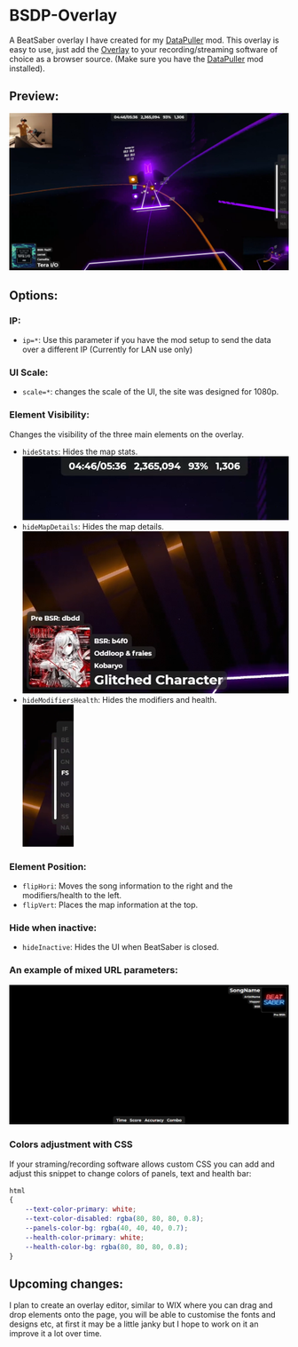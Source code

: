 # BSDP-Overlay
A BeatSaber overlay I have created for my [DataPuller](https://github.com/kOFReadie/DataPuller/releases) mod.
This overlay is easy to use, just add the [Overlay](http://u-readie.global-gaming.co/bsdp-overlay/) to your recording/streaming software of choice as a browser source. (Make sure you have the [DataPuller](https://github.com/kOFReadie/DataPuller/releases) mod installed).

## Preview:
<img src="./previews/overlay.png" width="720">

## Options:
### IP:
- `ip=*`: Use this parameter if you have the mod setup to send the data over a different IP (Currently for LAN use only)

### UI Scale:
- `scale=*`: changes the scale of the UI, the site was designed for 1080p.

### Element Visibility:
Changes the visibility of the three main elements on the overlay.
- `hideStats`: Hides the map stats.  
  <img src="./previews/stats.png" width="480">
- `hideMapDetails`: Hides the map details.  
  <img src="./previews/mapDetails.png" width="480">
- `hideModifiersHealth`: Hides the modifiers and health.  
  <img src="./previews/modifiersAndHealth.png" height="256">

### Element Position:
- `flipHori`: Moves the song information to the right and the modifiers/health to the left.
- `flipVert`: Places the map information at the top.

### Hide when inactive:
- `hideInactive`: Hides the UI when BeatSaber is closed.

### An example of mixed URL parameters:  
<img src="./previews/scale=1.1&flipHori&FlipVert&hideModifiersHealth.png" width="512">

### Colors adjustment with CSS

If your straming/recording software allows custom CSS you can add and adjust this snippet to change colors of panels, text and health bar:

```css
html
{
    --text-color-primary: white;
    --text-color-disabled: rgba(80, 80, 80, 0.8);
    --panels-color-bg: rgba(40, 40, 40, 0.7);
    --health-color-primary: white;
    --health-color-bg: rgba(80, 80, 80, 0.8);
}
```

## Upcoming changes:
I plan to create an overlay editor, similar to WIX where you can drag and drop elements onto the page, you will be able to customise the fonts and designs etc, at first it may be a little janky but I hope to work on it an improve it a lot over time.